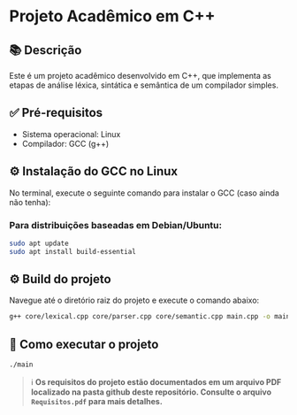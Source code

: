 # Projeto Acadêmico em C++

## 📚 Descrição

Este é um projeto acadêmico desenvolvido em C++, que implementa as etapas de análise léxica, sintática e semântica de um compilador simples.

## ✅ Pré-requisitos

- Sistema operacional: Linux
- Compilador: GCC (g++)

## ⚙️ Instalação do GCC no Linux

No terminal, execute o seguinte comando para instalar o GCC (caso ainda não tenha):

### Para distribuições baseadas em Debian/Ubuntu:

```bash
sudo apt update
sudo apt install build-essential
```

## ⚙️ Build do projeto

Navegue até o diretório raiz do projeto e execute o comando abaixo:

```bash
g++ core/lexical.cpp core/parser.cpp core/semantic.cpp main.cpp -o main
```

## 🚀 Como executar o projeto

```bash
./main
```

> ℹ️ **Os requisitos do projeto estão documentados em um arquivo PDF localizado na pasta github deste repositório. Consulte o arquivo `Requisitos.pdf` para mais detalhes.**